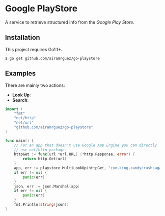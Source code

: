 # Google PlayStore
A service to retrieve structured info from the _Google Play Store_.

## Installation
This project requires Go1.1+.

    $ go get github.com/airamrguez/go-playstore

## Examples

There are mainly two actions:
 - **Look Up**:
 - **Search**:

```Go
import (
    "fmt"
    "net/http"
    "net/url"
    "github.com/airamrguez/go-playstore"
)

func main() {
    // For an app that doesn't use Google App Engine you can directly
    // use net/http package.
    httpGet := func(url *url.URL) (*http.Response, error) {
        return http.Get(url)
    }
    app, err := playstore.MultiLookUp(httpGet, "com.king.candycrushsaga", ["es"])
    if err != nil {
        panic(err)
    }
    json, err := json.Marshal(app)
    if err != nil {
        panic(err)
    }
    fmt.Println(string(json))
}
```
